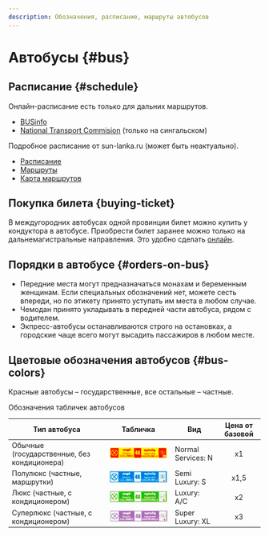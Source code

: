 ```yaml
---
description: Обозначения, расписание, маршруты автобусов
---
```


# Автобусы {#bus}

## Расписание {#schedule}

Онлайн-расписание есть только для дальних маршрутов.

- [BUSinfo](https://www.businfo.lk/timetable)
- [National Transport Commision](https://www.ntc.gov.lk/Bus_info/time_table.php#) (только на сингальском)

Подробное расписание от sun-lanka.ru (может быть неактуально).

- [Расписание](https://sun-lanka.ru/transport-sri-lanka/avtobusi/raspisaniya.html)
- [Маршруты](https://sun-lanka.ru/transport-sri-lanka/avtobusi/marshruty-napravleniya.html)
- [Карта маршрутов](https://sun-lanka.ru/transport-sri-lanka/avtobusi/marshruty-na-russkom-karta.html)

## Покупка билета {buying-ticket}

В междугородних автобусах одной провинции билет можно купить у кондуктора в автобусе. Приобрести билет заранее можно только на дальнемагистральные направления. Это удобно сделать [онлайн](http://www.ntcbooking.lk/master/login.php).

## Порядки в автобусе {#orders-on-bus}

- Передние места могут предназначаться монахам и беременным женщинам. Если специальных обозначений нет, можете сесть впереди, но по этикету принято уступать им места в любом случае.
- Чемодан принято укладывать в передней части автобуса, рядом с водителем.
- Экпресс-автобусы останавливаются строго на остановках, а городские чаще всего могут высадить пассажиров в любом месте.

## Цветовые обозначения автобусов {#bus-colors}

Красные автобусы – государственные, все остальные – частные.

Обозначения табличек автобусов

| Тип автобуса                                |                 Табличка                 | Вид                | Цена от базовой |
| ------------------------------------------- | :--------------------------------------: | ------------------ | :-------------: |
| Обычные (государственные, без кондиционера) |    ![normal bus](/img/normal_bus.jpg)    | Normal Services: N |       x1        |
| Полулюкс (частные, маршрутки)               |   ![semilux bus](/img/semilux_bus.jpg)   | Semi Luxury: S     |      x1,5       |
| Люкс (частные, с кондиционером)             |       ![lux bus](/img/lux_bus.jpg)       | Luxury: A/C        |       x2        |
| Суперлюкс (частные, с кондиционером)        | ![super lux bus](/img/super_lux_bus.jpg) | Super Luxury: XL   |       x3        |
